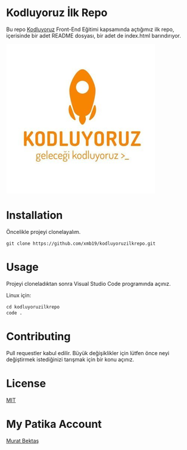 # Kodluyoruz İlk Repo


Bu repo [Kodluyoruz](https://kodluyoruz.org) Front-End Eğitimi kapsamında açtığımız ilk repo, içerisinde bir adet README dosyası, bir adet de index.html barındırıyor.

![Kodluyoruz Logo](https://raw.githubusercontent.com/Kodluyoruz/taskforce/git/git/markdown-nedir-nasil-kullaniriz-/figures/kodluyoruz_logo.jpg)

# Installation


Öncelikle projeyi clonelayalım.

```
git clone https://github.com/xmb19/kodluyoruzilkrepo.git
```

# Usage 
Projeyi cloneladıktan sonra Visual Studio Code programında açınız.

Linux için:
```
cd kodluyoruzilkrepo
code .
```
# Contributing

Pull requestler kabul edilir. Büyük değişiklikler için lütfen önce neyi değiştirmek istediğinizi tarışmak için bir konu açınız.

# License 

[MIT](C:\Users\xmb01\Documents\GitHub\kodluyoruzilkrepo\LICENSE)

# My Patika Account
[Murat Bektaş](https://app.patika.dev/murattbektas)

